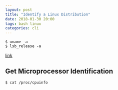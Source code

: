 ```yaml
---
layout: post
title: "Identify a Linux Distribution"
date: 2018-01-30 20:00
tags: bash linux
categories: cli
---
```


```
$ uname -a
$ lsb_release -a
```

[link](https://unix.stackexchange.com/a/35184)


## Get Microprocessor Identification

```
$ cat /proc/cpuinfo
```
